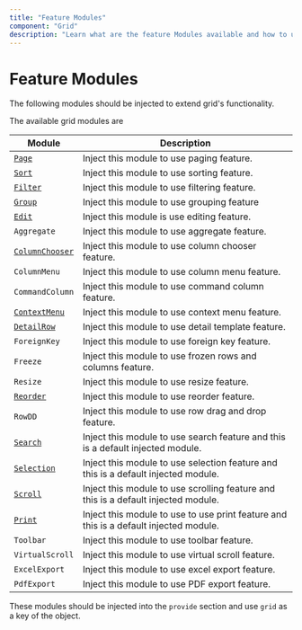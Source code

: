 ```yaml
---
title: "Feature Modules"
component: "Grid"
description: "Learn what are the feature Modules available and how to use it in DataGrid."
---
```


# Feature Modules

The following modules should be injected to extend grid's functionality.

The available grid modules are

| Module | Description |
|------|-------------|
| [`Page`](../api/grid/page/)| Inject this module to use paging feature.|
| [`Sort`](../api/grid/sort/)| Inject this module to use sorting feature.|
| [`Filter`](../api/grid/filter/)| Inject this module to use filtering feature.|
| [`Group`](../api/grid/group/)| Inject this module to use grouping feature|
| [`Edit`](../api/grid/edit/)| Inject this module is use editing feature.|
| `Aggregate`| Inject this module to use aggregate feature.|
| [`ColumnChooser`](../api/grid/columnChooser/)| Inject this module to use column chooser feature.|
| `ColumnMenu`| Inject this module to use column menu feature.|
| `CommandColumn`| Inject this module to use command column feature.|
| [`ContextMenu`](../api/grid/contextMenu/)| Inject this module to use context menu feature.|
| [`DetailRow`](../api/grid/detailRow/)| Inject this module to use detail template feature.|
| `ForeignKey`| Inject this module to use foreign key feature.|
| `Freeze`| Inject this module to use frozen rows and columns feature.|
| `Resize`| Inject this module to use resize feature.|
| [`Reorder`](../api/grid/reorder/)| Inject this module to use reorder feature.|
| `RowDD`| Inject this module to use row drag and drop feature.|
| [`Search`](../api/grid/search/)| Inject this module to use search feature and this is a default injected module.|
| [`Selection`](../api/grid/selection/)| Inject this module to use selection feature and this is a default injected module.|
| [`Scroll`](../api/grid/scroll/)| Inject this module to use scrolling feature and this is a default injected module.|
| [`Print`](../api/grid/print/)| Inject this module to use to use print feature and this is a default injected module.|
| `Toolbar`| Inject this module to use toolbar feature.|
| `VirtualScroll`| Inject this module to use virtual scroll feature.|
| `ExcelExport`| Inject this module to use excel export feature.|
| `PdfExport`| Inject this module to use PDF export feature.|

These modules should be injected into the `provide` section and use `grid` as a key of the object.

